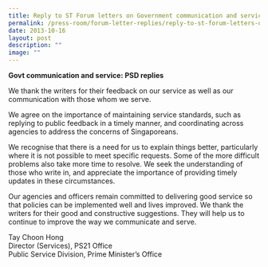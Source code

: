 ```yaml
---
title: Reply to ST Forum letters on Government communication and service
permalink: /press-room/forum-letter-replies/reply-to-st-forum-letters-on-government-communication-and-service/
date: 2013-10-16
layout: post
description: ""
image: ""
---
```

**Govt communication and service: PSD replies**

We thank the writers for their feedback on our service as well as our communication with those whom we serve.   
  
We agree on the importance of maintaining service standards, such as replying to public feedback in a timely manner, and coordinating across agencies to address the concerns of Singaporeans.   
  
We recognise that there is a need for us to explain things better, particularly where it is not possible to meet specific requests. Some of the more difficult problems also take more time to resolve. We seek the understanding of those who write in, and appreciate the importance of providing timely updates in these circumstances.   
  
Our agencies and officers remain committed to delivering good service so that policies can be implemented well and lives improved. We thank the writers for their good and constructive suggestions. They will help us to continue to improve the way we communicate and serve.   
  
  
Tay Choon Hong  
Director (Services), PS21 Office  
Public Service Division, Prime Minister’s Office